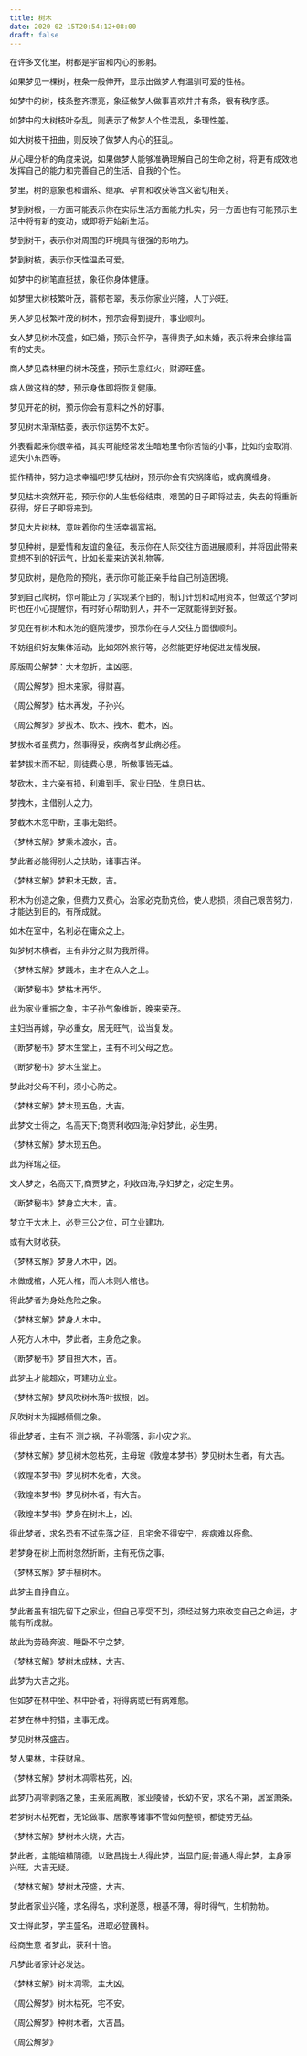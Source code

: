 ```yaml
---
title: 树木
date: 2020-02-15T20:54:12+08:00
draft: false
---
```


在许多文化里，树都是宇宙和内心的影射。

如果梦见一棵树，枝条一般伸开，显示出做梦人有温驯可爱的性格。

如梦中的树，枝条整齐漂亮，象征做梦人做事喜欢井井有条，很有秩序感。

如梦中的大树枝叶杂乱，则表示了做梦人个性混乱，条理性差。

如大树枝干扭曲，则反映了做梦人内心的狂乱。

从心理分析的角度来说，如果做梦人能够准确理解自己的生命之树，将更有成效地发挥自己的能力和完善自己的生活、自我的个性。

梦里，树的意象也和谱系、继承、孕育和收获等含义密切相关。

梦到树根，一方面可能表示你在实际生活方面能力扎实，另一方面也有可能预示生活中将有新的变动，或即将开始新生活。

梦到树干，表示你对周围的环境具有很强的影响力。

梦到树枝，表示你天性温柔可爱。

如梦中的树笔直挺拔，象征你身体健康。

如梦里大树枝繁叶茂，蓊郁苍翠，表示你家业兴隆，人丁兴旺。

男人梦见枝繁叶茂的树木，预示会得到提升，事业顺利。

女人梦见树木茂盛，如已婚，预示会怀孕，喜得贵子;如未婚，表示将来会嫁给富有的丈夫。

商人梦见森林里的树木茂盛，预示生意红火，财源旺盛。

病人做这样的梦，预示身体即将恢复健康。

梦见开花的树，预示你会有意料之外的好事。

梦见树木渐渐枯萎，表示你运势不太好。

外表看起来你很幸福，其实可能经常发生暗地里令你苦恼的小事，比如约会取消、遗失小东西等。

振作精神，努力追求幸福吧!梦见枯树，预示你会有灾祸降临，或病魔缠身。

梦见枯木突然开花，预示你的人生低俗结束，艰苦的日子即将过去，失去的将重新获得，好日子即将来到。

梦见大片树林，意味着你的生活幸福富裕。

梦见种树，是爱情和友谊的象征，表示你在人际交往方面进展顺利，并将因此带来意想不到的好运气，比如长辈来访送礼物等。

梦见砍树，是危险的预兆，表示你可能正亲手给自己制造困境。

梦到自己爬树，你可能正为了实现某个目的，制订计划和动用资本，但做这个梦同时也在小心提醒你，有时好心帮助别人，并不一定就能得到好报。

梦见在有树木和水池的庭院漫步，预示你在与人交往方面很顺利。

不妨组织好友集体活动，比如郊外旅行等，必然能更好地促进友情发展。

原版周公解梦：大木忽折，主凶恶。

《周公解梦》担木来家，得财喜。

《周公解梦》枯木再发，子孙兴。

《周公解梦》梦拔木、砍木、拽木、截木，凶。

梦拔木者虽费力，然事得妥，疾病者梦此病必痊。

若梦拔木而不起，则徒费心思，所做事皆无益。

梦砍木，主六亲有损，利难到手，家业日坠，生息日枯。

梦拽木，主借别人之力。

梦截木木忽中断，主事无始终。

《梦林玄解》梦乘木渡水，吉。

梦此者必能得别人之扶助，诸事吉详。

《梦林玄解》梦积木无数，吉。

积木为创造之象，但费力又费心，治家必克勤克俭，使人悲损，须自己艰苦努力，才能达到目的，有所成就。

如木在室中，名利必在庸众之上。

如梦树木横者，主有非分之财为我所得。

《梦林玄解》梦践木，主才在众人之上。

《断梦秘书》梦枯木再华。

此为家业重振之象，主子孙气象维新，晚来荣茂。

主妇当再嫁，孕必重女，居无旺气，讼当复发。

《断梦秘书》梦木生堂上，主有不利父母之危。

《断梦秘书》梦木生堂上。

梦此对父母不利，须小心防之。

《梦林玄解》梦木现五色，大吉。

此梦文士得之，名高天下;商贾利收四海;孕妇梦此，必生男。

《梦林玄解》梦木现五色。

此为祥瑞之征。

文人梦之，名高天下;商贾梦之，利收四海;孕妇梦之，必定生男。

《断梦秘书》梦身立大木，吉。

梦立于大木上，必登三公之位，可立业建功。

或有大财收获。

《梦林玄解》梦身人木中，凶。

木做成棺，人死人棺，而人木则人棺也。

得此梦者为身处危险之象。

《梦林玄解》梦身人木中。

人死方人木中，梦此者，主身危之象。

《断梦秘书》梦自担大木，吉。

此梦主才能超众，可建功立业。

《梦林玄解》梦风吹树木落叶拔根，凶。

风吹树木为摇撼倾侧之象。

得此梦者，主有不 测之祸，子孙零落，非小灾之兆。

《梦林玄解》梦见树木忽枯死，主母玻《敦煌本梦书》梦见树木生者，有大吉。

《敦煌本梦书》梦见树木死者，大衰。

《敦煌本梦书》梦见树木者，有大吉。

《敦煌本梦书》梦身在树木上，凶。

得此梦者，求名恐有不试先落之征，且宅舍不得安宁，疾病难以痊愈。

若梦身在树上而树忽然折断，主有死伤之事。

《梦林玄解》梦手植树木。

此梦主自挣自立。

梦此者虽有祖先留下之家业，但自己享受不到，须经过努力来改变自己之命运，才能有所成就。

故此为劳碌奔波、睡卧不宁之梦。

《梦林玄解》梦树木成林，大吉。

此梦为大吉之兆。

但如梦在林中坐、林中卧者，将得病或已有病难愈。

若梦在林中狩猎，主事无成。

梦见树林茂盛吉。

梦人果林，主获财帛。

《梦林玄解》梦树木凋零枯死，凶。

此梦乃凋零剥落之象，主亲戚离散，家业陵替，长幼不安，求名不第，居室萧条。

若梦树木枯死者，无论做事、居家等诸事不管如何整顿，都徒劳无益。

《梦林玄解》梦树木火烧，大吉。

梦此者，主能培植阴德，以致昌拢士人得此梦，当显门庭;普通人得此梦，主身家兴旺，大吉无疑。

《梦林玄解》梦树木茂盛，大吉。

梦此者家业兴隆，求名得名，求利遂愿，根基不薄，得时得气，生机勃勃。

文士得此梦，学主盛名，进取必登巍科。

经商生意 者梦此，获利十倍。

凡梦此者家计必发达。

《梦林玄解》树木凋零，主大凶。

《周公解梦》树木枯死，宅不安。

《周公解梦》种树木者，大吉昌。

《周公解梦》